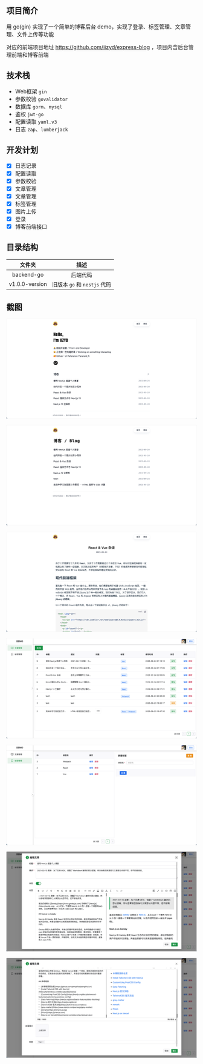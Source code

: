 ## 项目简介

用 go(gin) 实现了一个简单的博客后台 demo，实现了登录、标签管理、文章管理、文件上传等功能

对应的前端项目地址 https://github.com/iizyd/express-blog ，项目内含后台管理前端和博客前端

## 技术栈

- Web框架 `gin`
- 参数校验 `govalidator` 
- 数据库 `gorm`、`mysql`
- 鉴权 `jwt-go` 
- 配置读取 `yaml.v3`
- 日志 `zap`、`lumberjack`

## 开发计划

- [x] 日志记录
- [x] 配置读取
- [x] 参数校验
- [x] 文章管理
- [x] 文章管理
- [x] 标签管理
- [x] 图片上传
- [x] 登录
- [x] 博客前端接口

## 目录结构

|  文件夹 | 描述  |
|  :----:  | :----: |
| backend-go  | 后端代码 |
| v1.0.0-version | 旧版本 `go` 和 `nestjs` 代码 |

## 截图
![blog-1](https://raw.githubusercontent.com/iizyd/express-blog/main/pic/blog-1.png)

![blog-2](https://raw.githubusercontent.com/iizyd/express-blog/main/pic/blog-2.png)

![blog-3](https://raw.githubusercontent.com/iizyd/express-blog/main/pic/blog-3.png)

![frontend-1](https://raw.githubusercontent.com/iizyd/express-blog/main/pic/frontend-1.png)

![frontend-2](https://raw.githubusercontent.com/iizyd/express-blog/main/pic/frontend-2.png)

![frontend-3](https://raw.githubusercontent.com/iizyd/express-blog/main/pic/frontend-3.png)

![frontend-4](https://raw.githubusercontent.com/iizyd/express-blog/main/pic/frontend-4.png)
